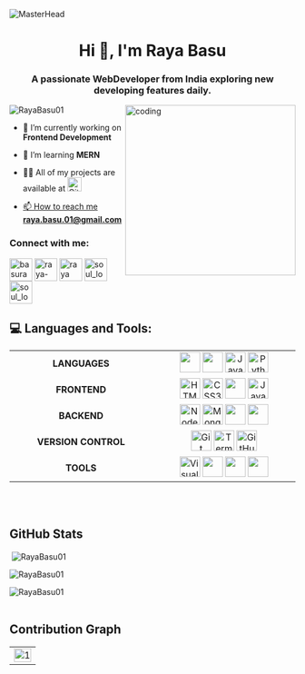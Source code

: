 ![MasterHead](https://camo.githubusercontent.com/b4b9424b0f460f15a9cc8d1ff8a4b867e44a893723c34ee694eb221ae14daa5c/68747470733a2f2f7777772e7072616d756b686469676974616c2e636f6d2f77702d636f6e74656e742f75706c6f6164732f323031382f30372f4e65772d504e432d416e696d617465642d42616e6e6572732e676966)
<h1 align="center">Hi 👋, I'm Raya Basu</h1>
<h3 align="center">A passionate WebDeveloper from India exploring new developing features daily.</h3>
<img align="right" alt="coding" width="300" src="https://res.cloudinary.com/practicaldev/image/fetch/s--O0u1bNHs--/c_limit%2Cf_auto%2Cfl_progressive%2Cq_66%2Cw_880/https://miro.medium.com/max/1400/0%2APXf5ge7QCN9Ga_CL.gif">

<p align="left"> <img src="https://komarev.com/ghpvc/?username=RayaBasu01&label=Profile%20views&color=0e75b6&style=flat" alt="RayaBasu01" /> </p>


- 🔭 I’m currently working on **Frontend Development**

- 🌱 I’m learning **MERN**

- 👨‍💻 All of my projects are available at  <a href="https://github.com/RayaBasu01">
  <img alt=" GitHub" length="25px" width="25px" src="https://user-images.githubusercontent.com/62868878/222075203-87fe55ce-e761-44dc-a3ec-517586c9ab8f.png" />

- 📫 How to reach me **raya.basu.01@gmail.com**

<h3 align="left">Connect with me:</h3>
<p align="left">
<a href="https://twitter.com/basuraya" target="blank"><img align="center" src="https://user-images.githubusercontent.com/62868878/222074382-6f224fd2-0217-4350-9d7b-a6e271d3afb4.png" alt="basuraya" height="40" width="40" /></a>
<a href="https://linkedin.com/in/raya-basu-3144981b4" target="blank"><img align="center" src="https://user-images.githubusercontent.com/62868878/222074633-8c463a00-8029-4739-9483-15fa6e634611.png" alt="raya-basu-3144981b4" height="40" width="40" /></a>
<a href="https://fb.com/raya basu" target="blank"><img align="center" src="https://user-images.githubusercontent.com/62868878/222074709-0653b486-9644-419a-b339-bf0b066d181f.png" alt="raya basu" height="40" width="40" /></a>
<a href="https://instagram.com/soul_loves_peace_01" target="blank"><img align="center" src="https://user-images.githubusercontent.com/62868878/222075461-70e8656e-433f-4932-bd0e-372520779b1d.png" alt="soul_loves_peace_01" height="40" width="40" /></a>
<a href="mailto:raya.basu.01@gmail.com" target="blank"><img align="center" src="https://user-images.githubusercontent.com/62868878/222075208-0e0cd347-a89a-493d-9395-490b146bcaf1.png"" alt="soul_loves_peace_01" height="40" width="40" /></a>
</p>



## 💻 Languages and Tools:

<table width="100%">  
<tr align="center">  
<td width="545"><strong>LANGUAGES</strong></td>  
<td width="466">
<!-- 	<img width="36px"src="https://img.icons8.com/color/96/000000/c-plus-plus-logo.png"/> -->
	<img width="36px" src="https://img.icons8.com/color/96/000000/c-programming.png"/>
    <img width="36px"  src="https://img.icons8.com/color/128/000000/java-coffee-cup-logo.png"/>
	<img alt="JavaScript" width="36px" src="https://user-images.githubusercontent.com/62868878/222075815-eda2bc2e-5053-4763-a521-49bbff122649.png" />
	<img width="36px" src="https://img.icons8.com/color/48/000000/python.png" alt="Python"/>
<!--     <img width="36px" src="https://img.icons8.com/color/48/000000/kotlin.png"/> -->

	
</td>  
</tr>  
<tr align="center">  
<td width="50%"><strong>FRONTEND</strong></td>  
<td width="50%">
	 <img alt="HTML5" width="36px" src="https://user-images.githubusercontent.com/62868878/222076572-d851b108-17a5-4ab3-95d8-75cf1fbdaf78.png" />
	<img alt="CSS3" width="36px" src="https://user-images.githubusercontent.com/62868878/222076427-7c7428c8-0354-4bcc-b2f4-5d5910d8eea3.png" />
    <img width="36px" src="https://img.icons8.com/color/96/000000/bootstrap.png"/>
	<img alt="JavaScript" width="36px" src="https://user-images.githubusercontent.com/62868878/222075815-eda2bc2e-5053-4763-a521-49bbff122649.png" />
</td>  
</tr>  
<tr align="center">  
<td width="50%"><strong>BACKEND</strong></td>  
<td width="50%">
	<img alt="Node.js" width="36px" src="https://user-images.githubusercontent.com/62868878/222077981-2d22be91-3ba4-42f1-9136-d9c02de5fc64.png" />
	<img alt="MongoDB" width="36px" src="https://img.icons8.com/color/48/000000/mongodb.png" />
	<img width="36px" src="https://img.icons8.com/nolan/64/mysql.png"/>
    <img width="36px" src="https://img.icons8.com/color/48/000000/heroku.png"/>
</td>  
</tr>    
<tr align="center">  
<td width="50%"><strong>VERSION CONTROL</strong></td>  
<td width="50%">
   <img alt="Git" width="36px" src="https://img.icons8.com/color/64/000000/git.png"/>
	<img alt="Terminal" width="36px" src="https://user-images.githubusercontent.com/62868878/222078705-45b61c9f-bf97-4c57-89a7-649e8f6678d3.png" />
    <img alt="GitHub" width="36px" src="https://img.icons8.com/bubbles/50/000000/github.png"/>
</td>  
</tr>  
<tr align="center">  
<td width="50%"><strong>TOOLS</strong></td>  
<td width="50%">
	<img alt="Visual Studio Code" width="36px" src="https://img.icons8.com/color/48/000000/visual-studio-code-2019.png"/>
    <img width="36px" src="https://img.icons8.com/color/48/000000/pycharm.png"/>
	<img width="36px" src="https://img.icons8.com/color/48/000000/intellij-idea.png"/>
 	<img width="36px" src="https://img.icons8.com/color/48/fa314a/ms-one-note.png"/>
</td>  
</tr> 
</table>
<br/>
<br/>


## GitHub Stats
<table>
  
  <tr>
<p>&nbsp;<img align="center" src="https://github-readme-stats.vercel.app/api?username=RayaBasu01&show_icons=true&locale=en" alt="RayaBasu01" /></p>
 </tr>
   <tr>
<p><img align="center" src="https://github-readme-streak-stats.herokuapp.com/?user=RayaBasu01&" alt="RayaBasu01" /></p>
  </tr>
  <tr>
  <p><img align="centre" src="https://github-readme-stats.vercel.app/api/top-langs?username=RayaBasu01&show_icons=true&locale=en&layout=compact" alt="RayaBasu01" /></p>
    </tr>
</table>
 
## Contribution Graph 
 <table>
  <tr>
    <td><img src="https://github-profile-summary-cards.vercel.app/api/cards/profile-details?username=RayaBasu01&theme=monokai"  display=block width=100% height=auto  alt="1" ></td>
   </tr> 
</table>
